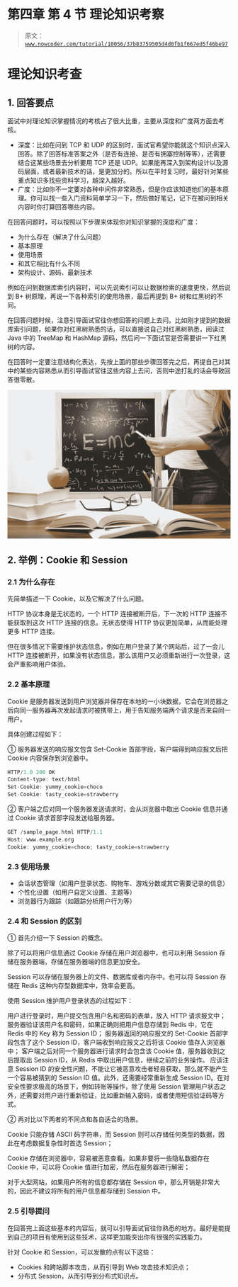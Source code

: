 # 第四章 第 4 节 理论知识考察

> 原文：[`www.nowcoder.com/tutorial/10056/37b83759505d4d0fb1f667ed5f46be97`](https://www.nowcoder.com/tutorial/10056/37b83759505d4d0fb1f667ed5f46be97)

# 理论知识考查

## 1\. 回答要点

面试中对理论知识掌握情况的考核占了很大比重，主要从深度和广度两方面去考核。

*   深度：比如在问到 TCP 和 UDP 的区别时，面试官希望你能就这个知识点深入回答。除了回答标准答案之外（是否有连接、是否有拥塞控制等等），还需要结合这某些场景去分析要用 TCP 还是 UDP。如果能再深入到架构设计以及源码层面，或者最新技术的话，是更加分的。所以在平时复习时，最好针对某些重点知识多找些资料学习，越深入越好。
*   广度：比如你不一定要对各种中间件非常熟悉，但是你应该知道他们的基本原理。你可以找一些入门资料简单学习一下，然后做好笔记，记下在被问到相关内容时你打算回答哪些内容。

在回答问题时，可以按照以下步骤来体现你对知识掌握的深度和广度：

*   为什么存在（解决了什么问题）
*   基本原理
*   使用场景
*   和其它相比有什么不同
*   架构设计、源码、最新技术

例如在问到数据库索引内容时，可以先说索引可以让数据检索的速度更快，然后说到 B+ 树原理，再说一下各种索引的使用场景，最后再提到 B+ 树和红黑树的不同。

在回答问题时候，注意引导面试官往你想回答的问题上去问。比如刚才提到的数据库索引问题，如果你对红黑树熟悉的话，可以直接说自己对红黑树熟悉，阅读过 Java 中的 TreeMap 和 HashMap 源码，然后问一下面试官是否需要讲一下红黑树的内容。

在回答时一定要注意结构化表达，先按上面的那些步骤回答完之后，再提自己对其中的某些内容熟悉从而引导面试官往这些内容上去问，否则中途打乱的话会导致回答很零散。

![](img/d84f1370a8620d7c9dd485db64e21d0b.png)

## 2\. 举例：Cookie 和 Session

### 2.1 为什么存在

先简单描述一下 Cookie，以及它解决了什么问题。

HTTP 协议本身是无状态的，一个 HTTP 连接被断开后，下一次的 HTTP 连接不能获取到这次 HTTP 连接的信息。无状态使得 HTTP 协议更加简单，从而能处理更多 HTTP 连接。

但在很多情况下需要维护状态信息，例如在用户登录了某个网站后，过了一会儿 HTTP 连接被断开，如果没有状态信息，那么该用户又必须重新进行一次登录，这会严重影响用户体验。

### 2.2 基本原理

Cookie 是服务器发送到用户浏览器并保存在本地的一小块数据，它会在浏览器之后向同一服务器再次发起请求时被携带上，用于告知服务端两个请求是否来自同一用户。

具体创建过程如下：

① 服务器发送的响应报文包含 Set-Cookie 首部字段，客户端得到响应报文后把 Cookie 内容保存到浏览器中。

```cpp
HTTP/1.0 200 OK
Content-type: text/html
Set-Cookie: yummy_cookie=choco
Set-Cookie: tasty_cookie=strawberry
```

② 客户端之后对同一个服务器发送请求时，会从浏览器中取出 Cookie 信息并通过 Cookie 请求首部字段发送给服务器。

```cpp
GET /sample_page.html HTTP/1.1
Host: www.example.org
Cookie: yummy_cookie=choco; tasty_cookie=strawberry
```

### 2.3 使用场景

*   会话状态管理（如用户登录状态、购物车、游戏分数或其它需要记录的信息）
*   个性化设置（如用户自定义设置、主题等）
*   浏览器行为跟踪（如跟踪分析用户行为等）

### 2.4 和 Session 的区别

① 首先介绍一下 Session 的概念。

除了可以将用户信息通过 Cookie 存储在用户浏览器中，也可以利用 Session 存储在服务器端，存储在服务器端的信息更加安全。

Session 可以存储在服务器上的文件、数据库或者内存中。也可以将 Session 存储在 Redis 这种内存型数据库中，效率会更高。

使用 Session 维护用户登录状态的过程如下：

用户进行登录时，用户提交包含用户名和密码的表单，放入 HTTP 请求报文中；
服务器验证该用户名和密码，如果正确则把用户信息存储到 Redis 中，它在 Redis 中的 Key 称为 Session ID；
服务器返回的响应报文的 Set-Cookie 首部字段包含了这个 Session ID，客户端收到响应报文之后将该 Cookie 值存入浏览器中；
客户端之后对同一个服务器进行请求时会包含该 Cookie 值，服务器收到之后提取出 Session ID，从 Redis 中取出用户信息，继续之前的业务操作。
应该注意 Session ID 的安全性问题，不能让它被恶意攻击者轻易获取，那么就不能产生一个容易被猜到的 Session ID 值。此外，还需要经常重新生成 Session ID。在对安全性要求极高的场景下，例如转账等操作，除了使用 Session 管理用户状态之外，还需要对用户进行重新验证，比如重新输入密码，或者使用短信验证码等方式。

② 再对比以下两者的不同点和各自适合的场景。

Cookie 只能存储 ASCII 码字符串，而 Session 则可以存储任何类型的数据，因此在考虑数据复杂性时首选 Session；

Cookie 存储在浏览器中，容易被恶意查看。如果非要将一些隐私数据存在 Cookie 中，可以将 Cookie 值进行加密，然后在服务器进行解密；

对于大型网站，如果用户所有的信息都存储在 Session 中，那么开销是非常大的，因此不建议将所有的用户信息都存储到 Session 中。

### 2.5 引导提问

在回答完上面这些基本的内容后，就可以引导面试官往你熟悉的地方。最好是能提到自己的项目有使用到这些技术，这样更加能突出你有很强的实践能力。

针对 Cookie 和 Session，可以发散的点有以下这些：

*   Cookies 和跨站脚本攻击，从而引导到 Web 攻击技术知识点；
*   分布式 Session，从而引导到分布式知识点。